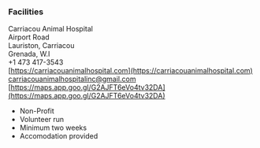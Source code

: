 ### Facilities

Carriacou Animal Hospital<br>
Airport Road<br>
Lauriston, Carriacou<br>
Grenada, W.I<br>
+1 473 417-3543<br>
[https://carriacouanimalhospital.com](https://carriacouanimalhospital.com)<br>
carriacouanimalhospitalinc@gmail.com<br>
[https://maps.app.goo.gl/G2AJFT6eVo4tv32DA](https://maps.app.goo.gl/G2AJFT6eVo4tv32DA)

- Non-Profit
- Volunteer run
- Minimum two weeks
- Accomodation provided
